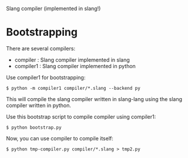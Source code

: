 Slang compiler (implemented in slang!)

# Bootstrapping

There are several compilers:

- compiler : Slang compiler implemented in slang
- compiler1 : Slang compiler implemented in python

Use compiler1 for bootstrapping:

    $ python -m compiler1 compiler/*.slang --backend py

This will compile the slang compiler written in slang-lang using the slang compiler written in python.

Use this bootstrap script to compile compiler using compiler1:

    $ python bootstrap.py

Now, you can use compiler to compile itself:

    $ python tmp-compiler.py compiler/*.slang > tmp2.py
